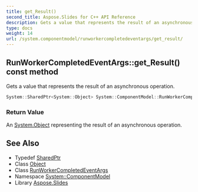```yaml
---
title: get_Result()
second_title: Aspose.Slides for C++ API Reference
description: Gets a value that represents the result of an asynchronous operation.
type: docs
weight: 14
url: /system.componentmodel/runworkercompletedeventargs/get_result/
---
```

## RunWorkerCompletedEventArgs::get_Result() const method


Gets a value that represents the result of an asynchronous operation.

```cpp
System::SharedPtr<System::Object> System::ComponentModel::RunWorkerCompletedEventArgs::get_Result() const
```


### Return Value

An [System.Object](../../../system/object/) representing the result of an asynchronous operation.

## See Also

* Typedef [SharedPtr](../../../system/sharedptr/)
* Class [Object](../../../system/object/)
* Class [RunWorkerCompletedEventArgs](../)
* Namespace [System::ComponentModel](../../)
* Library [Aspose.Slides](../../../)
